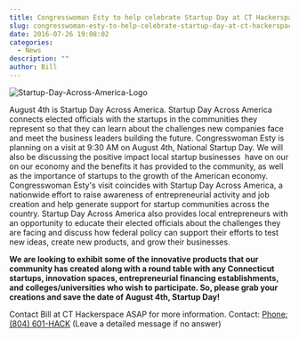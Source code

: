 ```yaml
---
title: Congresswoman Esty to help celebrate Startup Day at CT Hackerspace August 4th.
slug: congresswoman-esty-to-help-celebrate-startup-day-at-ct-hackerspace-august-4th
date: 2016-07-26 19:08:02
categories:
  - News
description: ""
author: Bill
---
```



![Startup-Day-Across-America-Logo](/uploads/2016/07/Startup-Day-Across-America-Logo-150x150.jpg)

August 4th is Startup Day Across America. Startup Day Across America connects elected officials with the startups in the communities they represent so that they can learn about the challenges new companies face and meet the business leaders building the future. Congresswoman Esty is planning on a visit at 9:30 AM on August 4th, National Startup Day. We will also be discussing the positive impact local startup businesses  have on our on our economy and the benefits it has provided to the community, as well as the importance of startups to the growth of the American economy. Congresswoman Esty's visit coincides with Startup Day Across America, a nationwide effort to raise awareness of entrepreneurial activity and job creation and help generate support for startup communities across the country. Startup Day Across America also provides local entrepreneurs with an opportunity to educate their elected officials about the challenges they are facing and discuss how federal policy can support their efforts to test new ideas, create new products, and grow their businesses.

**We are looking to exhibit some of the innovative products that our community has created along with a round table with any Connecticut startups, innovation spaces, entrepreneurial financing establishments, and colleges/universities who wish to participate. So, please grab your creations and save the date of August 4th, Startup Day!**

Contact Bill at CT Hackerspace ASAP for more information. Contact: <a href="mailto:Contact.CTHackerspace@gmail.com"></a> <a href="tel:+18066014225">Phone: (804) 601-HACK</a> (Leave a detailed message if no answer)
